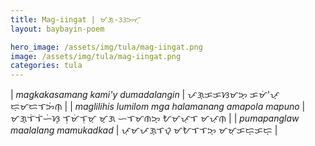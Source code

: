 ```yaml
---
title: Mag-iingat | ᜋᜄ᜔-ᜂᜂᜅᜆ᜔
layout: baybayin-poem

hero_image: /assets/img/tula/mag-iingat.png
image: /assets/img/tula/mag-iingat.png
categories: tula
---
```


| *magkakasamang kami'y dumadalangin* | ᜉᜄ᜔ᜃᜃᜐᜋᜅ᜔ ᜃᜋᜒ'ᜉ᜔ ᜇᜓᜋᜇᜎᜅᜒᜈᜓ |
| *maglilihis lumilom mga halamanang amapola mapuno* | ᜋᜄ᜔ᜎᜒᜎᜒᜑᜒᜐ᜔ ᜎᜓᜋᜒᜎᜓᜋ᜔ ᜋ᜔ᜄ ᜑᜎᜋᜈᜅ᜔ ᜀᜋᜉᜓᜎ ᜋᜉᜓᜈᜓ |
| *pumapanglaw maalalang mamukadkad* | ᜉᜓᜋᜉᜄ᜔ᜎᜏ᜔ ᜋᜀᜎᜎᜅ᜔ ᜋᜋᜓᜃᜇ᜔ᜃᜇ᜔ |
